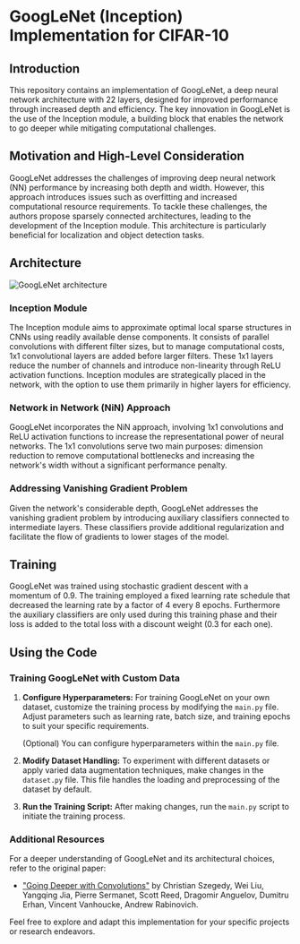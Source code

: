 # GoogLeNet (Inception) Implementation for CIFAR-10

## Introduction
This repository contains an implementation of GoogLeNet, a deep neural network architecture with 22 layers, designed for improved performance through increased depth and efficiency. The key innovation in GoogLeNet is the use of the Inception module, a building block that enables the network to go deeper while mitigating computational challenges.

## Motivation and High-Level Consideration
GoogLeNet addresses the challenges of improving deep neural network (NN) performance by increasing both depth and width. However, this approach introduces issues such as overfitting and increased computational resource requirements. To tackle these challenges, the authors propose sparsely connected architectures, leading to the development of the Inception module. This architecture is particularly beneficial for localization and object detection tasks.

## Architecture

![GoogLeNet architecture](https://miro.medium.com/v2/resize:fit:1400/0*G47uhQi2slwZI9-o.png)

### Inception Module
The Inception module aims to approximate optimal local sparse structures in CNNs using readily available dense components. It consists of parallel convolutions with different filter sizes, but to manage computational costs, 1x1 convolutional layers are added before larger filters. These 1x1 layers reduce the number of channels and introduce non-linearity through ReLU activation functions. Inception modules are strategically placed in the network, with the option to use them primarily in higher layers for efficiency.

### Network in Network (NiN) Approach
GoogLeNet incorporates the NiN approach, involving 1x1 convolutions and ReLU activation functions to increase the representational power of neural networks. The 1x1 convolutions serve two main purposes: dimension reduction to remove computational bottlenecks and increasing the network's width without a significant performance penalty.

### Addressing Vanishing Gradient Problem
Given the network's considerable depth, GoogLeNet addresses the vanishing gradient problem by introducing auxiliary classifiers connected to intermediate layers. These classifiers provide additional regularization and facilitate the flow of gradients to lower stages of the model.

## Training
GoogLeNet was trained using stochastic gradient descent with a momentum of 0.9. The training employed a fixed learning rate schedule that decreased the learning rate by a factor of 4 every 8 epochs. Furthermore the auxiliary classifiers are only used during this training phase and their loss is added to the total loss with a discount weight (0.3 for each one).

## Using the Code

### Training GoogLeNet with Custom Data

1. **Configure Hyperparameters:**
   For training GoogLeNet on your own dataset, customize the training process by modifying the `main.py` file. Adjust parameters such as learning rate, batch size, and training epochs to suit your specific requirements.

   (Optional) You can configure hyperparameters within the `main.py` file.

2. **Modify Dataset Handling:**
   To experiment with different datasets or apply varied data augmentation techniques, make changes in the `dataset.py` file. This file handles the loading and preprocessing of the dataset by default.

3. **Run the Training Script:**
   After making changes, run the `main.py` script to initiate the training process.

### Additional Resources

For a deeper understanding of GoogLeNet and its architectural choices, refer to the original paper:

- ["Going Deeper with Convolutions"](https://arxiv.org/abs/1409.4842) by Christian Szegedy, Wei Liu, Yangqing Jia, Pierre Sermanet, Scott Reed, Dragomir Anguelov, Dumitru Erhan, Vincent Vanhoucke, Andrew Rabinovich.

Feel free to explore and adapt this implementation for your specific projects or research endeavors.
